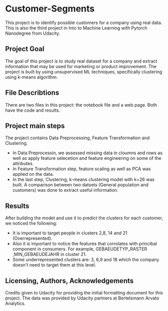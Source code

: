 # Customer-Segments
This project is to identify possible customers for a company using real data. 
This is also the third project in Into to Machine Learning with Pytorch Nanodegree from Udacity. 

## Project Goal 
The goal of this project is to study real dataset for a company and extract information that may be used for marketing or product improvement.
The project is built by using unsupervised ML techniques, specifically clustering using k-means algorithm. 

## File Describtions
There are two files in this project: the notebook file and a web page. Both have the code and results. 


## Project main steps
The project contains Data Preprocessing, Feature Transformation and Clustering. 
* In Data Preprocessin, we assessed missing data in cloumns and rows as well as apply feature selecetion and feature engineering on some of the attributes. 
* In Feature Transformation step, feature scaling as well as PCA was applied on the data. 
* In the last step, Clustering, k-means clustering model with k=26 was built. A comparison between two datsets (General population and customers) was done to extract useful information. 

## Results 
After building the model and use it to predict the clusters for each customer, we noticed the following:
* It is important to target people in clusters 2,8, 14 and 21 (Overrepresented).
* Also it is important to notice the features that corrolates with princibal component in consumers. For example, GEBAEUDETYP_RASTER ,MIN_GEBAEUDEJAHR in cluster 21.
* Some underrepresented clusters are: 3, 6,9 and 18 which the company doesn't need to target them at this level. 

## Licensing, Authors, Acknowledgements
Credits given to Udacity for providing the initial formatting document for this project. The data was provided by Udacity partners at Bertelsmann Arvato Analytics.
